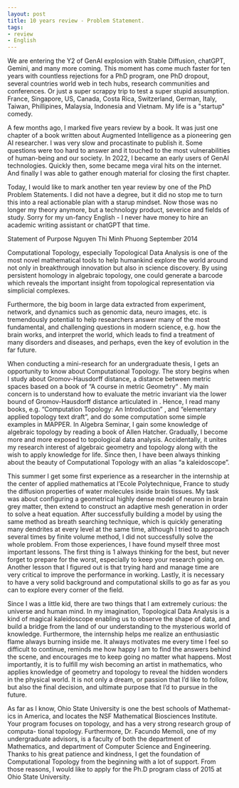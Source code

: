 ```yaml
---
layout: post
title: 10 years review - Problem Statement. 
tags:
- review
- English
---
```

We are entering the Y2 of GenAI explosion with Stable Diffusion, chatGPT, Gemini, and many more coming. This moment has come much faster for ten years with countless rejections for a PhD program, one PhD dropout, several countries world web in tech hubs, research communities and conferences. Or just a super scrappy trip to test a super stupid assumption. France, Singapore, US, Canada, Costa Rica, Switzerland, German, Italy, Taiwan, Phillipines, Malaysia, Indonesia and Vietnam. My life is a "startup" comedy.

A few months ago, I marked five years review by a book. It was just one chapter of a book written about Augmented Intelligence as a pioneering gen AI researcher. I was very slow and procastinate to publish it. Some questions were too hard to answer and it touched to the most vulnerabilities of human-being and our society. In 2022, I became an early users of GenAI technologies. Quickly then, some became mega viral hits on the internet. And finally I was able to gather enough material for closing the first chapter.


Today, I would like to mark another ten year review by one of the PhD Problem Statements. I did not have a degree, but it did no stop me to turn this into a real actionable plan with a starup mindset. Now those was no longer my theory anymore, but a technology product, severice and fields of study. Sorry for my un-fancy English - I never have money to hire an academic writing assistant or chatGPT that time.

Statement of Purpose
Nguyen Thi Minh Phuong
September 2014

Computational Topology, especially Topological Data Analysis is one of the most novel mathematical tools to help humankind explore the world around not only in breakthrough innovation but also in science discovery. By using persistent homology in algebraic topology, one could generate a barcode which reveals the important insight from topological representation via simplicial complexes.

Furthermore, the big boom in large data extracted from experiment, network, and dynamics such as genomic data, neuro images, etc. is tremendously potential to help researchers answer many of the most fundamental, and challenging questions in modern science, e.g. how the brain works, and interpret the world, which leads to find a treatment of many disorders and diseases, and perhaps, even the key of evolution in the far future.

When conducting a mini-research for an undergraduate thesis, I gets an
opportunity to know about Computational Topology. The story begins when
I study about Gromov-Hausdorff distance, a distance between metric spaces
based on a book of “A course in metric Geometry“ . My main concern is
to understand how to evaluate the metric invariant via the lower bound of
Gromov-Hausdorff distance articulated in . Hence, I read many books, e.g.
“Computation Topology: An Introduction” , and “elementary applied topology
text draft”, and do some computation some simple examples in MAPPER. In
Algebra Seminar, I gain some knowledge of algebraic topology by reading a book
of Allen Hatcher. Gradually, I become more and more exposed to topological
data analysis. Accidentally, it unites my research interest of algebraic geometry
and topology along with the wish to apply knowledge for life. Since then, I
have been always thinking about the beauty of Computational Topology with
an alias “a kaleidoscope”.

This summer I get some first experience as a researcher in the internship
at the center of applied mathematics at l’Ecole Polytechnique, France to study
the diffusion properties of water molecules inside brain tissues. My task was
about configuring a geometrical highly dense model of neuron in brain grey
matter, then extend to construct an adaptive mesh generation in order to solve
a heat equation. After successfully building a model by using the same method
as breath searching technique, which is quickly generating many dendrites at
every level at the same time, although I tried to approach several times by finite
volume method, I did not successfully solve the whole problem. From those
experiences, I have found myself three most important lessons. The first thing is
1 always thinking for the best, but never forget to prepare for the worst, especially
to keep your research going on. Another lesson that I figured out is that trying
hard and manage time are very critical to improve the performance in working.
Lastly, it is necessary to have a very solid background and computational skills
to go as far as you can to explore every corner of the field.

Since I was a little kid, there are two things that I am extremely curious:
the universe and human mind. In my imagination, Topological Data Analysis
is a kind of magical kaleidoscope enabling us to observe the shape of data, and
build a bridge from the land of our understanding to the mysterious world of
knowledge. Furthermore, the internship helps me realize an enthusiastic flame
always burning inside me. It always motivates me every time I feel so difficult
to continue, reminds me how happy I am to find the answers behind the scene,
and encourages me to keep going no matter what happens. Most importantly, it
is to fulfill my wish becoming an artist in mathematics, who applies knowledge
of geometry and topology to reveal the hidden wonders in the physical world. It
is not only a dream, or passion that I’d like to follow, but also the final decision,
and ultimate purpose that I’d to pursue in the future.

As far as I know, Ohio State University is one the best schools of Mathemat-
ics in America, and locates the NSF Mathematical Biosciences Institute. Your program focuses on topology, and has a very strong research group of computa-
tional topology. Furthermore, Dr. Facundo Memoli, one of my undergraduate 
advisors, is a faculty of both the department of Mathematics, and department of
Computer Science and Engineering. Thanks to his great patience and kindness,
I get the foundation of Computational Topology from the beginning with a lot
of support. From those reasons, I would like to apply for the Ph.D program class of 2015 at Ohio State University.

